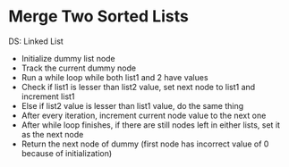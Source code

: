 # Merge Two Sorted Lists

DS: Linked List

- Initialize dummy list node
- Track the current dummy node
- Run a while loop while both list1 and 2 have values
- Check if list1 is lesser than list2 value, set next node to list1 and increment list1
- Else if list2 value is lesser than list1 value, do the same thing
- After every iteration, increment current node value to the next one
- After while loop finishes, if there are still nodes left in either lists, set it as the next node
- Return the next node of dummy (first node has incorrect value of 0 because of initialization)
